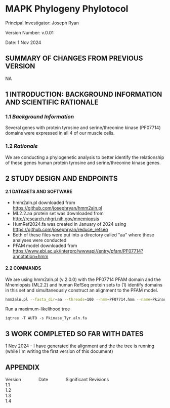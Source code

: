 # MAPK Phylogeny Phylotocol
 
 Principal Investigator: Joseph Ryan  

 Version Number: v.0.01

 Date: 1 Nov 2024  

## SUMMARY OF CHANGES FROM PREVIOUS VERSION

NA

## 1 INTRODUCTION: BACKGROUND INFORMATION AND SCIENTIFIC RATIONALE  

### 1.1 _Background Information_  

Several genes with protein tyrosine and serine/threonine kinase (PF07714) 
domains were expressed in all 4 of our muscle cells. 

### 1.2 _Rationale_  

We are conducting a phylogenetic analysis to better identify the relationship 
of these genes human protein tyrosine and serine/threonine kinase genes.

## 2 STUDY DESIGN AND ENDPOINTS  

#### 2.1 DATASETS AND SOFTWARE

* hmm2aln.pl downloaded from https://github.com/josephryan/hmm2aln.pl
* ML2.2.aa protein set was downloaded from http://research.nhgri.nih.gov/mnemiopsis
* HumRef2024.fa was created in January of 2024 using https://github.com/josephryan/reduce_refseq
* Both of these files were put into a directory called "aa" where these analyses were conducted
* PFAM model downloaded from https://www.ebi.ac.uk/interpro/wwwapi//entry/pfam/PF07714?annotation=hmm

#### 2.2 COMMANDS

We are using hmm2aln.pl (v 2.0.0) with the PF07714 PFAM domain and the Mnemiopsis (ML2.2) 
and human RefSeq protein sets to (1) identify domains in this set and simultaneously
construct an alignment to the PFAM model.

```bash
hmm2aln.pl --fasta_dir=aa --threads=100 --hmm=PF07714.hmm --name=Pkinase_Tyr > Pkinase_Tyr.aln.fa 2> h2a.err
```

Run a maximum-likelihood tree

```
iqtree -T AUTO -s Pkinase_Tyr.aln.fa
```

## 3 WORK COMPLETED SO FAR WITH DATES  

1 Nov 2024 - I have generated the alignment and the the tree is running (while I'm writing the first version of this document)

## APPENDIX

Version&nbsp; &nbsp; &nbsp; &nbsp;&nbsp;&nbsp;&nbsp;&nbsp;&nbsp; &nbsp;Date&nbsp; &nbsp; &nbsp; &nbsp; &nbsp; &nbsp; &nbsp; Significant Revisions  
1.1  
1.2  
1.3  
1.4  
